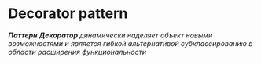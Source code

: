 # Decorator pattern

_**Паттерн Декоратор** динамически наделяет объект новыми возможностями и является гибкой альтернативой субклассированию в области расширения функциональности_
